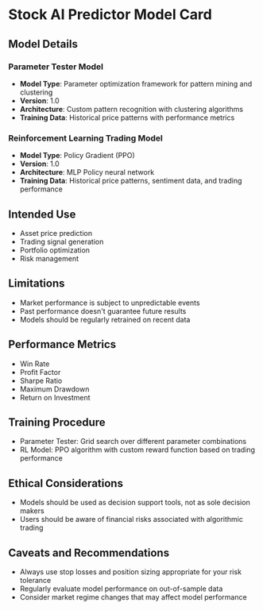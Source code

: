 # Stock AI Predictor Model Card

## Model Details

### Parameter Tester Model
- **Model Type**: Parameter optimization framework for pattern mining and clustering
- **Version**: 1.0
- **Architecture**: Custom pattern recognition with clustering algorithms
- **Training Data**: Historical price patterns with performance metrics

### Reinforcement Learning Trading Model
- **Model Type**: Policy Gradient (PPO)
- **Version**: 1.0
- **Architecture**: MLP Policy neural network
- **Training Data**: Historical price patterns, sentiment data, and trading performance

## Intended Use
- Asset price prediction
- Trading signal generation
- Portfolio optimization
- Risk management

## Limitations
- Market performance is subject to unpredictable events
- Past performance doesn't guarantee future results
- Models should be regularly retrained on recent data

## Performance Metrics
- Win Rate
- Profit Factor
- Sharpe Ratio
- Maximum Drawdown
- Return on Investment

## Training Procedure
- Parameter Tester: Grid search over different parameter combinations
- RL Model: PPO algorithm with custom reward function based on trading performance

## Ethical Considerations
- Models should be used as decision support tools, not as sole decision makers
- Users should be aware of financial risks associated with algorithmic trading

## Caveats and Recommendations
- Always use stop losses and position sizing appropriate for your risk tolerance
- Regularly evaluate model performance on out-of-sample data
- Consider market regime changes that may affect model performance
